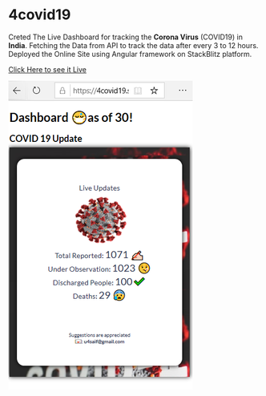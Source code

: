 # 4covid19

Creted The Live Dashboard for tracking the **Corona Virus** (COVID19) in **India**. 
Fetching the Data from API to track the data after every 3 to 12 hours. 
Deployed the Online Site using Angular framework on StackBlitz platform. 

[Click Here to see it Live](https://4covid19.stackblitz.io)

![](https://raw.githubusercontent.com/u4saif/4covid19/master/output.PNG)
